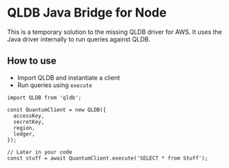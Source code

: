 # QLDB Java Bridge for Node
This is a temporary solution to the missing QLDB driver for AWS. It uses the Java driver internally to run queries against QLDB.

## How to use
- Import QLDB and instantiate a client
- Run queries using `execute`

```
import QLDB from 'qldb';

const QuantumClient = new QLDB({
  accessKey,
  secretKey,
  region,
  ledger,
});

// Later in your code
const stuff = await QuantumClient.execute('SELECT * from Stuff');
```

